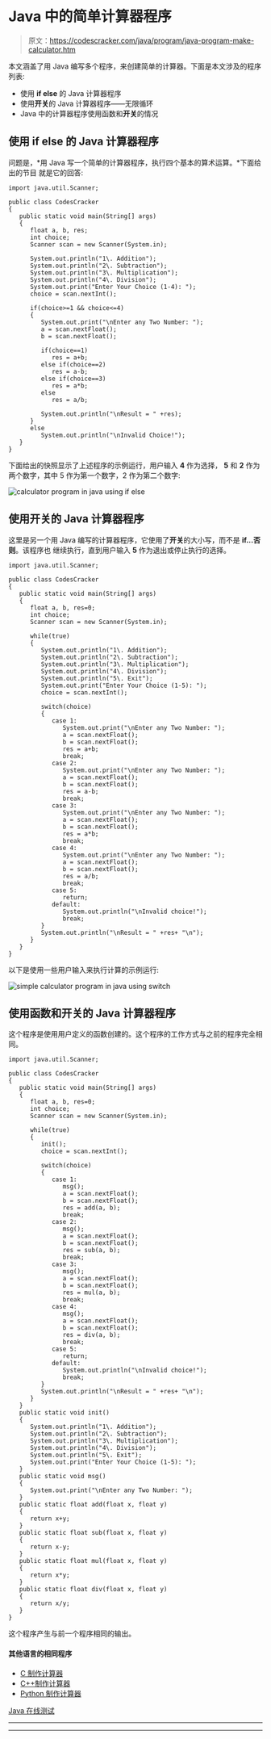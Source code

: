# Java 中的简单计算器程序

> 原文：<https://codescracker.com/java/program/java-program-make-calculator.htm>

本文涵盖了用 Java 编写多个程序，来创建简单的计算器。下面是本文涉及的程序列表:

*   使用 **if else** 的 Java 计算器程序
*   使用**开关**的 Java 计算器程序——无限循环
*   Java 中的计算器程序使用函数和**开关**的情况

## 使用 if else 的 Java 计算器程序

问题是，*用 Java 写一个简单的计算器程序，执行四个基本的算术运算。*下面给出的节目 就是它的回答:

```
import java.util.Scanner;

public class CodesCracker
{
   public static void main(String[] args)
   {
      float a, b, res;
      int choice;
      Scanner scan = new Scanner(System.in);

      System.out.println("1\. Addition");
      System.out.println("2\. Subtraction");
      System.out.println("3\. Multiplication");
      System.out.println("4\. Division");
      System.out.print("Enter Your Choice (1-4): ");
      choice = scan.nextInt();

      if(choice>=1 && choice<=4)
      {
         System.out.print("\nEnter any Two Number: ");
         a = scan.nextFloat();
         b = scan.nextFloat();

         if(choice==1)
            res = a+b;
         else if(choice==2)
            res = a-b;
         else if(choice==3)
            res = a*b;
         else
            res = a/b;

         System.out.println("\nResult = " +res);
      }
      else
         System.out.println("\nInvalid Choice!");
   } 
}
```

下面给出的快照显示了上述程序的示例运行，用户输入 **4** 作为选择， **5** 和 **2** 作为 两个数字，其中 5 作为第一个数字，2 作为第二个数字:

![calculator program in java using if else](img/5373a0e3a365070b80b41c0662c361d8.png)

## 使用开关的 Java 计算器程序

这里是另一个用 Java 编写的计算器程序，它使用了**开关**的大小写，而不是 **if...否则**。该程序也 继续执行，直到用户输入 **5** 作为退出或停止执行的选择。

```
import java.util.Scanner;

public class CodesCracker
{
   public static void main(String[] args)
   {
      float a, b, res=0;
      int choice;
      Scanner scan = new Scanner(System.in);

      while(true)
      {
         System.out.println("1\. Addition");
         System.out.println("2\. Subtraction");
         System.out.println("3\. Multiplication");
         System.out.println("4\. Division");
         System.out.println("5\. Exit");
         System.out.print("Enter Your Choice (1-5): ");
         choice = scan.nextInt();

         switch(choice)
         {
            case 1:
               System.out.print("\nEnter any Two Number: ");
               a = scan.nextFloat();
               b = scan.nextFloat();
               res = a+b;
               break;
            case 2:
               System.out.print("\nEnter any Two Number: ");
               a = scan.nextFloat();
               b = scan.nextFloat();
               res = a-b;
               break;
            case 3:
               System.out.print("\nEnter any Two Number: ");
               a = scan.nextFloat();
               b = scan.nextFloat();
               res = a*b;
               break;
            case 4:
               System.out.print("\nEnter any Two Number: ");
               a = scan.nextFloat();
               b = scan.nextFloat();
               res = a/b;
               break;
            case 5:
               return;
            default:
               System.out.println("\nInvalid choice!");
               break;
         }
         System.out.println("\nResult = " +res+ "\n");
      }
   } 
}
```

以下是使用一些用户输入来执行计算的示例运行:

![simple calculator program in java using switch](img/fe3bef1d4862ff304698a19673e7c6e0.png)

## 使用函数和开关的 Java 计算器程序

这个程序是使用用户定义的函数创建的。这个程序的工作方式与之前的程序完全相同。

```
import java.util.Scanner;

public class CodesCracker
{
   public static void main(String[] args)
   {
      float a, b, res=0;
      int choice;
      Scanner scan = new Scanner(System.in);

      while(true)
      {
         init();
         choice = scan.nextInt();

         switch(choice)
         {
            case 1:
               msg();
               a = scan.nextFloat();
               b = scan.nextFloat();
               res = add(a, b);
               break;
            case 2:
               msg();
               a = scan.nextFloat();
               b = scan.nextFloat();
               res = sub(a, b);
               break;
            case 3:
               msg();
               a = scan.nextFloat();
               b = scan.nextFloat();
               res = mul(a, b);
               break;
            case 4:
               msg();
               a = scan.nextFloat();
               b = scan.nextFloat();
               res = div(a, b);
               break;
            case 5:
               return;
            default:
               System.out.println("\nInvalid choice!");
               break;
         }
         System.out.println("\nResult = " +res+ "\n");
      }
   } 
   public static void init()
   {
      System.out.println("1\. Addition");
      System.out.println("2\. Subtraction");
      System.out.println("3\. Multiplication");
      System.out.println("4\. Division");
      System.out.println("5\. Exit");
      System.out.print("Enter Your Choice (1-5): ");
   }
   public static void msg()
   {
      System.out.print("\nEnter any Two Number: ");
   }
   public static float add(float x, float y)
   {
      return x+y;
   }
   public static float sub(float x, float y)
   {
      return x-y;
   }
   public static float mul(float x, float y)
   {
      return x*y;
   }
   public static float div(float x, float y)
   {
      return x/y;
   }
}
```

这个程序产生与前一个程序相同的输出。

#### 其他语言的相同程序

*   [C 制作计算器](/c/program/c-program-make-calculator.htm)
*   [C++制作计算器](/cpp/program/cpp-program-make-calculator.htm)
*   [Python 制作计算器](/python/program/python-program-make-calculator.htm)

[Java 在线测试](/exam/showtest.php?subid=1)

* * *

* * *